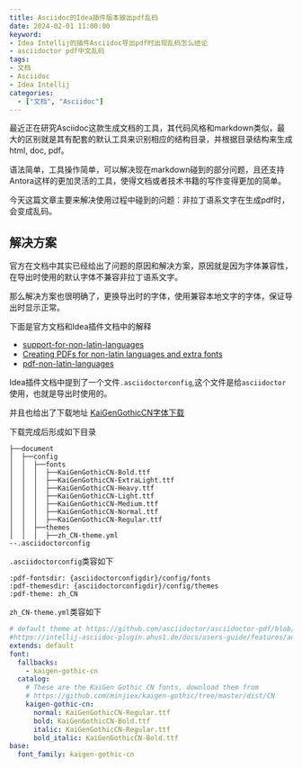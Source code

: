 ```yaml
---
title: Asciidoc的Idea插件版本输出pdf乱码
date: 2024-02-01 11:00:00
keyword: 
- Idea Intellij的插件Asciidoc导出pdf时出现乱码怎么结论
- asciidoctor pdf中文乱码
tags:
- 文档
- Asciidoc
- Idea Intellij
categories:
  - ["文档", "Asciidoc"]
---
```


最近正在研究Asciidoc这款生成文档的工具，其代码风格和markdown类似，最大的区别就是其有配套的默认工具来识别相应的结构目录，并根据目录结构来生成html, doc, pdf。

语法简单，工具操作简单，可以解决现在markdown碰到的部分问题，且还支持Antora这样的更加灵活的工具，使得文档或者技术书籍的写作变得更加的简单。

今天这篇文章主要来解决使用过程中碰到的问题：非拉丁语系文字在生成pdf时，会变成乱码。

<!--more-->

## 解决方案

官方在文档中其实已经给出了问题的原因和解决方案，原因就是因为字体兼容性，在导出时使用的默认字体不兼容非拉丁语系文字。

那么解决方案也很明确了，更换导出时的字体，使用兼容本地文字的字体，保证导出时显示正常。

下面是官方文档和Idea插件文档中的解释

* [support-for-non-latin-languages](https://docs.asciidoctor.org/pdf-converter/latest/theme/font-support/#support-for-non-latin-languages)
* [Creating PDFs for non-latin languages and extra fonts](https://intellij-asciidoc-plugin.ahus1.de/docs/users-guide/features/advanced/pdf-non-latin-languages)
* [pdf-non-latin-languages](https://github.com/asciidoctor/asciidoctor-intellij-plugin/blob/4858f780f2c0630697643d0d53e5bcd6abd2db9b/doc/users-guide/modules/ROOT/pages/features/advanced/pdf-non-latin-languages.adoc#L52)

Idea插件文档中提到了一个文件`.asciidoctorconfig`,这个文件是给`asciidoctor`使用，也就是导出时使用的。

并且也给出了下载地址 [KaiGenGothicCN字体下载](https://github.com/minjiex/kaigen-gothic/tree/master/dist/CN)

下载完成后形成如下目录
```
├──document
│  ├──config
│  │  ├──fonts
│  │  │  ├──KaiGenGothicCN-Bold.ttf
│  │  │  ├──KaiGenGothicCN-ExtraLight.ttf
│  │  │  ├──KaiGenGothicCN-Heavy.ttf
│  │  │  ├──KaiGenGothicCN-Light.ttf
│  │  │  ├──KaiGenGothicCN-Medium.ttf
│  │  │  ├──KaiGenGothicCN-Normal.ttf
│  │  │  ├──KaiGenGothicCN-Regular.ttf
│  │  ├──themes
│  │  │  ├──zh_CN-theme.yml
--.asciidoctorconfig
```

`.asciidoctorconfig`类容如下
```
:pdf-fontsdir: {asciidoctorconfigdir}/config/fonts
:pdf-themesdir: {asciidoctorconfigdir}/config/themes
:pdf-theme: zh_CN
```

`zh_CN-theme.yml`类容如下
```yml
# default theme at https://github.com/asciidoctor/asciidoctor-pdf/blob/master/data/themes/default-theme.yml
#https://intellij-asciidoc-plugin.ahus1.de/docs/users-guide/features/advanced/pdf-non-latin-languages
extends: default
font:
  fallbacks:
    - kaigen-gothic-cn
  catalog:
    # These are the KaiGen Gothic CN fonts, download them from
    # https://github.com/minjiex/kaigen-gothic/tree/master/dist/CN
    kaigen-gothic-cn:
      normal: KaiGenGothicCN-Regular.ttf
      bold: KaiGenGothicCN-Bold.ttf
      italic: KaiGenGothicCN-Regular.ttf
      bold_italic: KaiGenGothicCN-Bold.ttf
base:
  font_family: kaigen-gothic-cn
```